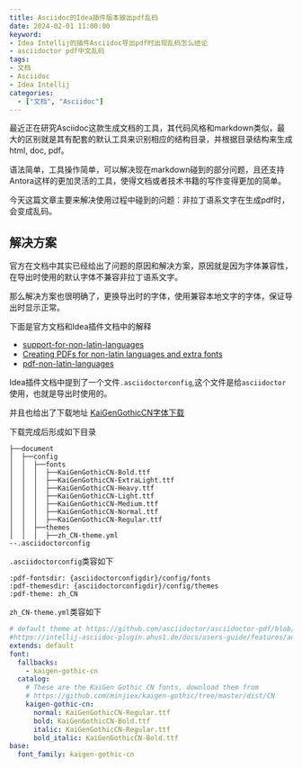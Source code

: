 ```yaml
---
title: Asciidoc的Idea插件版本输出pdf乱码
date: 2024-02-01 11:00:00
keyword: 
- Idea Intellij的插件Asciidoc导出pdf时出现乱码怎么结论
- asciidoctor pdf中文乱码
tags:
- 文档
- Asciidoc
- Idea Intellij
categories:
  - ["文档", "Asciidoc"]
---
```


最近正在研究Asciidoc这款生成文档的工具，其代码风格和markdown类似，最大的区别就是其有配套的默认工具来识别相应的结构目录，并根据目录结构来生成html, doc, pdf。

语法简单，工具操作简单，可以解决现在markdown碰到的部分问题，且还支持Antora这样的更加灵活的工具，使得文档或者技术书籍的写作变得更加的简单。

今天这篇文章主要来解决使用过程中碰到的问题：非拉丁语系文字在生成pdf时，会变成乱码。

<!--more-->

## 解决方案

官方在文档中其实已经给出了问题的原因和解决方案，原因就是因为字体兼容性，在导出时使用的默认字体不兼容非拉丁语系文字。

那么解决方案也很明确了，更换导出时的字体，使用兼容本地文字的字体，保证导出时显示正常。

下面是官方文档和Idea插件文档中的解释

* [support-for-non-latin-languages](https://docs.asciidoctor.org/pdf-converter/latest/theme/font-support/#support-for-non-latin-languages)
* [Creating PDFs for non-latin languages and extra fonts](https://intellij-asciidoc-plugin.ahus1.de/docs/users-guide/features/advanced/pdf-non-latin-languages)
* [pdf-non-latin-languages](https://github.com/asciidoctor/asciidoctor-intellij-plugin/blob/4858f780f2c0630697643d0d53e5bcd6abd2db9b/doc/users-guide/modules/ROOT/pages/features/advanced/pdf-non-latin-languages.adoc#L52)

Idea插件文档中提到了一个文件`.asciidoctorconfig`,这个文件是给`asciidoctor`使用，也就是导出时使用的。

并且也给出了下载地址 [KaiGenGothicCN字体下载](https://github.com/minjiex/kaigen-gothic/tree/master/dist/CN)

下载完成后形成如下目录
```
├──document
│  ├──config
│  │  ├──fonts
│  │  │  ├──KaiGenGothicCN-Bold.ttf
│  │  │  ├──KaiGenGothicCN-ExtraLight.ttf
│  │  │  ├──KaiGenGothicCN-Heavy.ttf
│  │  │  ├──KaiGenGothicCN-Light.ttf
│  │  │  ├──KaiGenGothicCN-Medium.ttf
│  │  │  ├──KaiGenGothicCN-Normal.ttf
│  │  │  ├──KaiGenGothicCN-Regular.ttf
│  │  ├──themes
│  │  │  ├──zh_CN-theme.yml
--.asciidoctorconfig
```

`.asciidoctorconfig`类容如下
```
:pdf-fontsdir: {asciidoctorconfigdir}/config/fonts
:pdf-themesdir: {asciidoctorconfigdir}/config/themes
:pdf-theme: zh_CN
```

`zh_CN-theme.yml`类容如下
```yml
# default theme at https://github.com/asciidoctor/asciidoctor-pdf/blob/master/data/themes/default-theme.yml
#https://intellij-asciidoc-plugin.ahus1.de/docs/users-guide/features/advanced/pdf-non-latin-languages
extends: default
font:
  fallbacks:
    - kaigen-gothic-cn
  catalog:
    # These are the KaiGen Gothic CN fonts, download them from
    # https://github.com/minjiex/kaigen-gothic/tree/master/dist/CN
    kaigen-gothic-cn:
      normal: KaiGenGothicCN-Regular.ttf
      bold: KaiGenGothicCN-Bold.ttf
      italic: KaiGenGothicCN-Regular.ttf
      bold_italic: KaiGenGothicCN-Bold.ttf
base:
  font_family: kaigen-gothic-cn
```